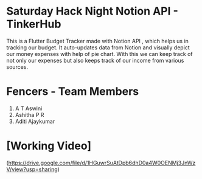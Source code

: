 # Saturday Hack Night Notion API - TinkerHub
This is a Flutter Budget Tracker made with Notion API , which helps us in tracking our budget. It auto-updates data from Notion and visually depict our money expenses with help of pie chart. With this we can keep track of not only our expenses but also keeps track of our income from various sources.

# Fencers - Team Members
1. A T Aswini
2. Ashitha P R
3. Aditi Ajaykumar

# [Working Video]

(https://drive.google.com/file/d/1HGuwrSuAtDpb6dhD0a4W0OENMj3JnWzV/view?usp=sharing)


